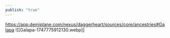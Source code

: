 ```yaml
---
publish: "true"
---
```

https://app.demiplane.com/nexus/daggerheart/sources/core/ancestries#Galapa
![[Galapa-1747775912130.webp]]